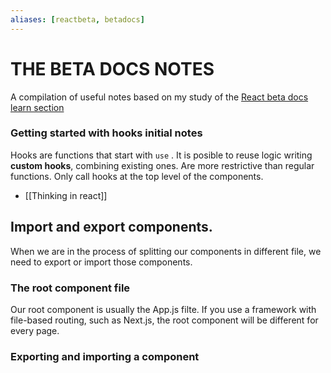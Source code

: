 ```yaml
---
aliases: [reactbeta, betadocs]
---
```


# THE BETA DOCS NOTES
A compilation of useful notes based on my study of the [React beta docs learn section](https://beta.reactjs.org/learn)


### Getting started with hooks initial notes
Hooks are functions that start with `use` . It is posible to reuse logic writing **custom hooks**, combining existing ones.
Are more restrictive than regular functions. 
Only call hooks at the top level of the components.

- [[Thinking in react]]

## Import and export components.
When we are in the process of splitting our components in different file, we need to export or  import those components.

### The root component file
Our root component is usually the App.js filte. If you use a framework with file-based routing, such as Next.js, the root component will be different for every page.

### Exporting and importing a component








